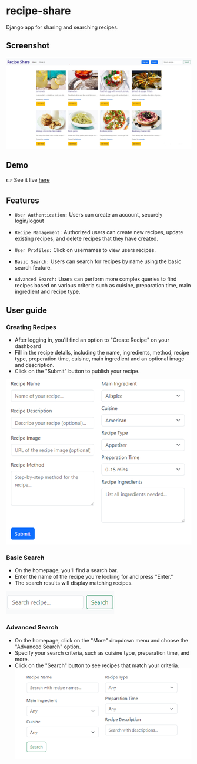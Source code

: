 # recipe-share
Django app for sharing and searching recipes.

## Screenshot

![](screenshots/home.jpg)

## Demo
👉 See it live [here](https://recipe-share-cmv8.onrender.com)

## Features

- `User Authentication:` Users can create an account, securely login/logout

- `Recipe Management:` Authorized users can create new recipes, update existing recipes, and delete recipes that they have created.

- `User Profiles:` Click on usernames to view users recipes.

-  `Basic Search:` Users can search for recipes by name using the basic search feature.

-  `Advanced Search:` Users can perform more complex queries to find recipes based on various criteria such as cuisine, preparation time, main ingredient and recipe type.

## User guide

### Creating Recipes

- After logging in, you'll find an option to "Create Recipe" on your dashboard
- Fill in the recipe details, including the name, ingredients, method, recipe type, preperation time, cuisine, main ingredient and an optional image and description.
- Click on the "Submit" button to publish your recipe.

![](screenshots/create-recipe.jpg)

### Basic Search
- On the homepage, you'll find a search bar.
- Enter the name of the recipe you're looking for and press "Enter."
- The search results will display matching recipes.

![](screenshots/basic-search.jpg)
### Advanced Search
- On the homepage, click on the "More" dropdown menu and choose the "Advanced Search" option.
- Specify your search criteria, such as cuisine type, preparation time, and more.
- Click on the "Search" button to see recipes that match your criteria.
![](screenshots/search.png)
